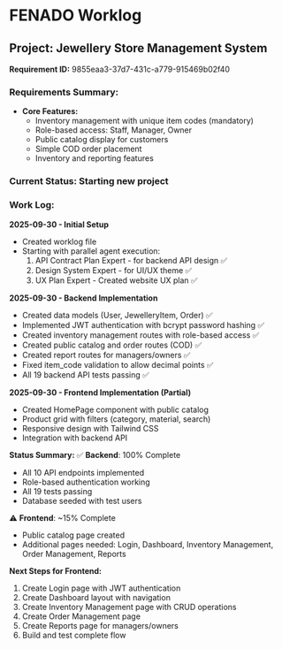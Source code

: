 # FENADO Worklog

## Project: Jewellery Store Management System
**Requirement ID:** 9855eaa3-37d7-431c-a779-915469b02f40

### Requirements Summary:
- **Core Features:**
  - Inventory management with unique item codes (mandatory)
  - Role-based access: Staff, Manager, Owner
  - Public catalog display for customers
  - Simple COD order placement
  - Inventory and reporting features

### Current Status: Starting new project

### Work Log:
**2025-09-30 - Initial Setup**
- Created worklog file
- Starting with parallel agent execution:
  1. API Contract Plan Expert - for backend API design ✅
  2. Design System Expert - for UI/UX theme ✅
  3. UX Plan Expert - Created website UX plan ✅

**2025-09-30 - Backend Implementation**
- Created data models (User, JewelleryItem, Order) ✅
- Implemented JWT authentication with bcrypt password hashing ✅
- Created inventory management routes with role-based access ✅
- Created public catalog and order routes (COD) ✅
- Created report routes for managers/owners ✅
- Fixed item_code validation to allow decimal points ✅
- All 19 backend API tests passing ✅

**2025-09-30 - Frontend Implementation (Partial)**
- Created HomePage component with public catalog
- Product grid with filters (category, material, search)
- Responsive design with Tailwind CSS
- Integration with backend API

**Status Summary:**
✅ **Backend**: 100% Complete
- All 10 API endpoints implemented
- Role-based authentication working
- All 19 tests passing
- Database seeded with test users

⚠️ **Frontend**: ~15% Complete
- Public catalog page created
- Additional pages needed: Login, Dashboard, Inventory Management, Order Management, Reports

**Next Steps for Frontend:**
1. Create Login page with JWT authentication
2. Create Dashboard layout with navigation
3. Create Inventory Management page with CRUD operations
4. Create Order Management page
5. Create Reports page for managers/owners
6. Build and test complete flow